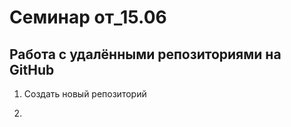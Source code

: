 ﻿# Семинар от_15.06

## Работа с удалёнными репозиториями на GitHub

1. Создать новый репозиторий

2.
